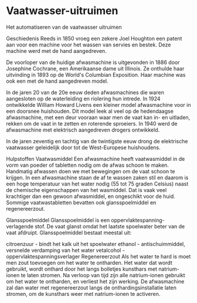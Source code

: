 # Vaatwasser-uitruimen
Het automatiseren van de vaatwasser uitruimen

Geschiedenis
Reeds in 1850 vroeg een zekere Joel Houghton een patent aan voor een machine voor het wassen van servies en bestek. Deze machine werd met de hand aangedreven.

De voorloper van de huidige afwasmachine is uitgevonden in 1886 door Josephine Cochrane, een Amerikaanse dame uit Illinois. Ze onthulde haar uitvinding in 1893 op de World's Columbian Exposition. Haar machine was ook een met de hand aangedreven model.

In de jaren 20 van de 20e eeuw deden afwasmachines die waren aangesloten op de waterleiding en riolering hun intrede. In 1924 ontwikkelde William Howard Livens een kleiner model afwasmachine voor in een doorsnee huishouden. Dit model leek al veel op de hedendaagse afwasmachine, met een deur vooraan waar men de vaat kan in- en uitladen, rekken om de vaat in te zetten en roterende sproeiers. In 1940 werd de afwasmachine met elektrisch aangedreven drogers ontwikkeld.

In de jaren zeventig en tachtig van de twintigste eeuw drong de elektrische vaatwasser geleidelijk door tot de West-Europese huishoudens.

Hulpstoffen
Vaatwasmiddel
Een afwasmachine heeft vaatwasmiddel in de vorm van poeder of tabletten nodig om de afwas schoon te maken. Handmatig afwassen doen we met bewegingen om de vaat schoon te krijgen. In een afwasmachine staan de af te wassen zaken stil en daarom is een hoge temperatuur van het water nodig (55 tot 75 graden Celsius) naast de chemische eigenschappen van het wasmiddel. Dat is vaak veel krachtiger dan een gewoon afwasmiddel, en ongeschikt voor de huid. Sommige vaatwastabletten bevatten ook glansspoelmiddel en regenereerzout.

Glansspoelmiddel
Glansspoelmiddel is een oppervlaktespanning-verlagende stof. De vaat glanst omdat het laatste spoelwater beter van de vaat afdruipt. Glansspoelmiddel bestaat meestal uit:

citroenzuur - bindt het kalk uit het spoelwater
ethanol - antischuimmiddel, versnelde verdamping van het water
vetalcohol - oppervlaktespanningsverlager
Regenereerzout
Als het water te hard is moet men zout toevoegen om het water te ontharden. Het water dat wordt gebruikt, wordt onthard door het langs bolletjes kunsthars met natrium-ionen te laten stromen. Na verloop van tijd zijn alle natrium-ionen gebruikt om het water te ontharden, en verliest het zijn werking. De afwasmachine zal dan water met regenereerzout langs de onthardingsinstallatie laten stromen, om de kunsthars weer met natrium-ionen te activeren.
